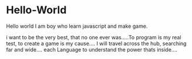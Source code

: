 # Hello-World
Hello world I am boy who learn javascript and make game.

i want to be the very best, that no one ever was.....To program is my real test, to create a game is my cause....
I will travel across the hub, searching far and wide.... each Language to understand the power thats inside....
